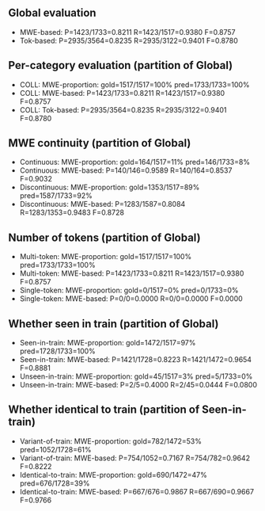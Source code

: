 ## Global evaluation
* MWE-based: P=1423/1733=0.8211 R=1423/1517=0.9380 F=0.8757
* Tok-based: P=2935/3564=0.8235 R=2935/3122=0.9401 F=0.8780

## Per-category evaluation (partition of Global)
* COLL: MWE-proportion: gold=1517/1517=100% pred=1733/1733=100%
* COLL: MWE-based: P=1423/1733=0.8211 R=1423/1517=0.9380 F=0.8757
* COLL: Tok-based: P=2935/3564=0.8235 R=2935/3122=0.9401 F=0.8780

## MWE continuity (partition of Global)
* Continuous: MWE-proportion: gold=164/1517=11% pred=146/1733=8%
* Continuous: MWE-based: P=140/146=0.9589 R=140/164=0.8537 F=0.9032
* Discontinuous: MWE-proportion: gold=1353/1517=89% pred=1587/1733=92%
* Discontinuous: MWE-based: P=1283/1587=0.8084 R=1283/1353=0.9483 F=0.8728

## Number of tokens (partition of Global)
* Multi-token: MWE-proportion: gold=1517/1517=100% pred=1733/1733=100%
* Multi-token: MWE-based: P=1423/1733=0.8211 R=1423/1517=0.9380 F=0.8757
* Single-token: MWE-proportion: gold=0/1517=0% pred=0/1733=0%
* Single-token: MWE-based: P=0/0=0.0000 R=0/0=0.0000 F=0.0000

## Whether seen in train (partition of Global)
* Seen-in-train: MWE-proportion: gold=1472/1517=97% pred=1728/1733=100%
* Seen-in-train: MWE-based: P=1421/1728=0.8223 R=1421/1472=0.9654 F=0.8881
* Unseen-in-train: MWE-proportion: gold=45/1517=3% pred=5/1733=0%
* Unseen-in-train: MWE-based: P=2/5=0.4000 R=2/45=0.0444 F=0.0800

## Whether identical to train (partition of Seen-in-train)
* Variant-of-train: MWE-proportion: gold=782/1472=53% pred=1052/1728=61%
* Variant-of-train: MWE-based: P=754/1052=0.7167 R=754/782=0.9642 F=0.8222
* Identical-to-train: MWE-proportion: gold=690/1472=47% pred=676/1728=39%
* Identical-to-train: MWE-based: P=667/676=0.9867 R=667/690=0.9667 F=0.9766

